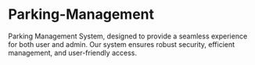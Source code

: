 # Parking-Management
Parking Management System, designed to provide a seamless experience for both user and admin. Our system ensures robust security, efficient management, and user-friendly access.
